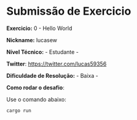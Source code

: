 # Submissão de Exercicio

**Exercicio:** 0 - Hello World

**Nickname:** lucasew

**Nível Técnico:** - Estudante -

**Twitter**: https://twitter.com/lucas59356

**Dificuldade de Resolução:** - Baixa -

**Como rodar o desafio**: 

Use o comando abaixo: 
```bash
cargo run
```
